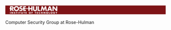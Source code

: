 ![RHIT Logo](https://raw.githubusercontent.com/rhitcompsec/.github/main/profile/rhit-logo-wide.png)

Computer Security Group at Rose-Hulman

